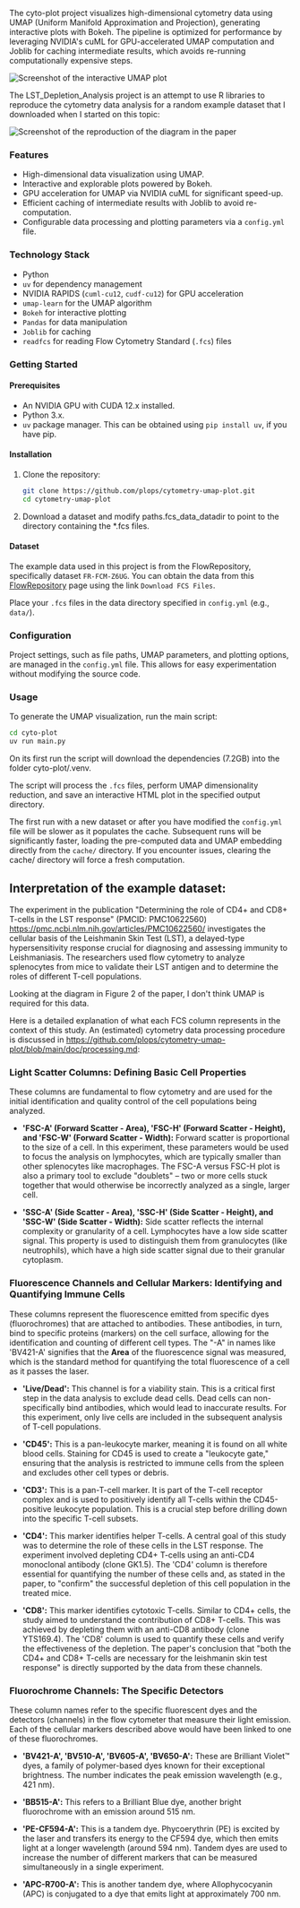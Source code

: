 The cyto-plot project visualizes high-dimensional cytometry data using UMAP
(Uniform Manifold Approximation and Projection), generating
interactive plots with Bokeh. The pipeline is optimized for
performance by leveraging NVIDIA's cuML for GPU-accelerated UMAP
computation and Joblib for caching intermediate results, which avoids
re-running computationally expensive steps.

![Screenshot of the interactive UMAP plot](https://raw.githubusercontent.com/plops/cytometry-umap-plot/main/img/plot.png)


The LST_Depletion_Analysis project is an attempt to use R libraries to reproduce the cytometry data analysis
for a random example dataset that I downloaded when I started on this topic:

![Screenshot of the reproduction of the diagram in the paper ](https://raw.githubusercontent.com/plops/cytometry-umap-plot/main/img/comparison_paper_pngquant.png)


### Features

*   High-dimensional data visualization using UMAP.
*   Interactive and explorable plots powered by Bokeh.
*   GPU acceleration for UMAP via NVIDIA cuML for significant speed-up.
*   Efficient caching of intermediate results with Joblib to avoid re-computation.
*   Configurable data processing and plotting parameters via a `config.yml` file.

### Technology Stack

*   Python
*   `uv` for dependency management
*   NVIDIA RAPIDS (`cuml-cu12`, `cudf-cu12`) for GPU acceleration
*   `umap-learn` for the UMAP algorithm
*   `Bokeh` for interactive plotting
*   `Pandas` for data manipulation
*   `Joblib` for caching
*   `readfcs` for reading Flow Cytometry Standard (`.fcs`) files

### Getting Started

#### Prerequisites

*   An NVIDIA GPU with CUDA 12.x installed.
*   Python 3.x.
*   `uv` package manager. This can be obtained using `pip install uv`, if you have pip.

#### Installation

1.  Clone the repository:
    ```bash
    git clone https://github.com/plops/cytometry-umap-plot.git
    cd cytometry-umap-plot
    ```

2. Download a dataset and modify paths.fcs_data_datadir to point to
the directory containing the *.fcs files.

#### Dataset

The example data used in this project is from the FlowRepository,
specifically dataset `FR-FCM-Z6UG`. You can obtain the data from this
[FlowRepository](http://flowrepository.org/id/FR-FCM-Z6UG) page using
the link `Download FCS Files`.

Place your `.fcs` files in the data directory specified in
`config.yml` (e.g., `data/`).

### Configuration

Project settings, such as file paths, UMAP parameters, and plotting
options, are managed in the `config.yml` file. This allows for easy
experimentation without modifying the source code.

### Usage

To generate the UMAP visualization, run the main script:

```bash
cd cyto-plot
uv run main.py
```

On its first run the script will download the dependencies (7.2GB)
into the folder cyto-plot/.venv.

The script will process the `.fcs` files, perform UMAP dimensionality
reduction, and save an interactive HTML plot in the specified output
directory.

The first run with a new dataset or after you have modified the
`config.yml` file will be slower as it populates the cache. Subsequent
runs will be significantly faster, loading the pre-computed data and
UMAP embedding directly from the `cache/` directory. If you encounter
issues, clearing the cache/ directory will force a fresh computation.


## Interpretation of the example dataset:

The experiment in the publication "Determining the role of CD4+ and
CD8+ T-cells in the LST response" (PMCID: PMC10622560)
https://pmc.ncbi.nlm.nih.gov/articles/PMC10622560/ investigates the
cellular basis of the Leishmanin Skin Test (LST), a delayed-type
hypersensitivity response crucial for diagnosing and assessing
immunity to Leishmaniasis. The researchers used flow cytometry to
analyze splenocytes from mice to validate their LST antigen and to
determine the roles of different T-cell populations.

Looking at the diagram in Figure 2 of the paper, I don't think UMAP is
required for this data.


Here is a detailed explanation of what each FCS column represents in
the context of this study. An (estimated) cytometry data processing procedure is discussed in https://github.com/plops/cytometry-umap-plot/blob/main/doc/processing.md:

### **Light Scatter Columns: Defining Basic Cell Properties**

These columns are fundamental to flow cytometry and are used for the initial identification and quality control of the cell populations being analyzed.

*   **'FSC-A' (Forward Scatter - Area), 'FSC-H' (Forward Scatter - Height), and 'FSC-W' (Forward Scatter - Width):** Forward scatter is proportional to the size of a cell. In this experiment, these parameters would be used to focus the analysis on lymphocytes, which are typically smaller than other splenocytes like macrophages. The FSC-A versus FSC-H plot is also a primary tool to exclude "doublets" – two or more cells stuck together that would otherwise be incorrectly analyzed as a single, larger cell.

*   **'SSC-A' (Side Scatter - Area), 'SSC-H' (Side Scatter - Height), and 'SSC-W' (Side Scatter - Width):** Side scatter reflects the internal complexity or granularity of a cell. Lymphocytes have a low side scatter signal. This property is used to distinguish them from granulocytes (like neutrophils), which have a high side scatter signal due to their granular cytoplasm.

### **Fluorescence Channels and Cellular Markers: Identifying and Quantifying Immune Cells**

These columns represent the fluorescence emitted from specific dyes (fluorochromes) that are attached to antibodies. These antibodies, in turn, bind to specific proteins (markers) on the cell surface, allowing for the identification and counting of different cell types. The "-A" in names like 'BV421-A' signifies that the **Area** of the fluorescence signal was measured, which is the standard method for quantifying the total fluorescence of a cell as it passes the laser.

*   **'Live/Dead':** This channel is for a viability stain. This is a critical first step in the data analysis to exclude dead cells. Dead cells can non-specifically bind antibodies, which would lead to inaccurate results. For this experiment, only live cells are included in the subsequent analysis of T-cell populations.

*   **'CD45':** This is a pan-leukocyte marker, meaning it is found on all white blood cells. Staining for CD45 is used to create a "leukocyte gate," ensuring that the analysis is restricted to immune cells from the spleen and excludes other cell types or debris.

*   **'CD3':** This is a pan-T-cell marker. It is part of the T-cell receptor complex and is used to positively identify all T-cells within the CD45-positive leukocyte population. This is a crucial step before drilling down into the specific T-cell subsets.

*   **'CD4':** This marker identifies helper T-cells. A central goal of this study was to determine the role of these cells in the LST response. The experiment involved depleting CD4+ T-cells using an anti-CD4 monoclonal antibody (clone GK1.5). The 'CD4' column is therefore essential for quantifying the number of these cells and, as stated in the paper, to "confirm" the successful depletion of this cell population in the treated mice.

*   **'CD8':** This marker identifies cytotoxic T-cells. Similar to CD4+ cells, the study aimed to understand the contribution of CD8+ T-cells. This was achieved by depleting them with an anti-CD8 antibody (clone YTS169.4). The 'CD8' column is used to quantify these cells and verify the effectiveness of the depletion. The paper's conclusion that "both the CD4+ and CD8+ T-cells are necessary for the leishmanin skin test response" is directly supported by the data from these channels.

### **Fluorochrome Channels: The Specific Detectors**

These column names refer to the specific fluorescent dyes and the detectors (channels) in the flow cytometer that measure their light emission. Each of the cellular markers described above would have been linked to one of these fluorochromes.

*   **'BV421-A', 'BV510-A', 'BV605-A', 'BV650-A':** These are Brilliant Violet™ dyes, a family of polymer-based dyes known for their exceptional brightness. The number indicates the peak emission wavelength (e.g., 421 nm).

*   **'BB515-A':** This refers to a Brilliant Blue dye, another bright fluorochrome with an emission around 515 nm.

*   **'PE-CF594-A':** This is a tandem dye. Phycoerythrin (PE) is excited by the laser and transfers its energy to the CF594 dye, which then emits light at a longer wavelength (around 594 nm). Tandem dyes are used to increase the number of different markers that can be measured simultaneously in a single experiment.

*   **'APC-R700-A':** This is another tandem dye, where Allophycocyanin (APC) is conjugated to a dye that emits light at approximately 700 nm.